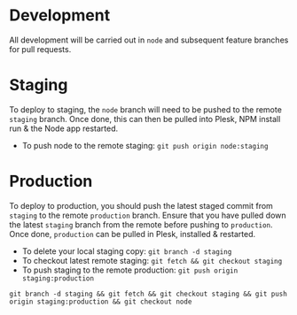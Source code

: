 # Development

All development will be carried out in `node` and subsequent feature branches for pull requests.

# Staging

To deploy to staging, the `node` branch will need to be pushed to the remote `staging` branch.
Once done, this can then be pulled into Plesk, NPM install run & the Node app restarted.

 - To push node to the remote staging: `git push origin node:staging`

# Production

To deploy to production, you should push the latest staged commit from `staging` to the remote `production` branch.
Ensure that you have pulled down the latest `staging` branch from the remote before pushing to `production`.
Once done, `production` can be pulled in Plesk, installed & restarted.

 - To delete your local staging copy: `git branch -d staging`
 - To checkout latest remote staging: `git fetch && git checkout staging`
 - To push staging to the remote production: `git push origin staging:production`

`git branch -d staging && git fetch && git checkout staging && git push origin staging:production && git checkout node `
